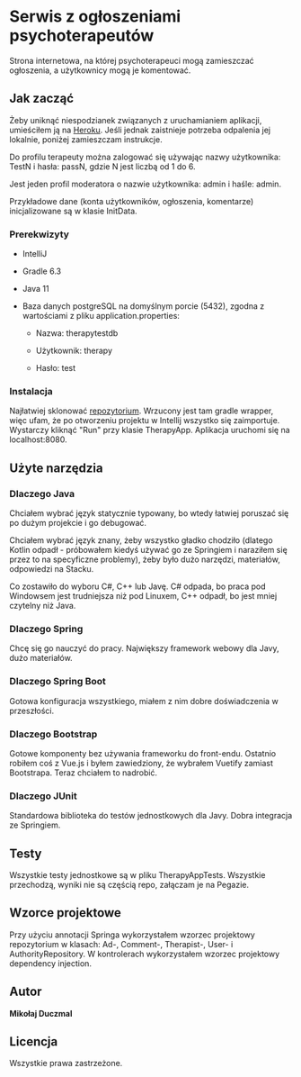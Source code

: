 # Serwis z ogłoszeniami psychoterapeutów

Strona internetowa, na której psychoterapeuci mogą zamieszczać ogłoszenia, a użytkownicy mogą je komentować.

## Jak zacząć

Żeby uniknąć niespodzianek związanych z uruchamianiem aplikacji, umieściłem ją na [Heroku](https://still-river-45705.herokuapp.com). Jeśli jednak zaistnieje potrzeba odpalenia jej lokalnie, poniżej zamieszczam instrukcje.

Do profilu terapeuty można zalogować się używając nazwy użytkownika: TestN i hasła: passN, gdzie N jest liczbą od 1 do 6.

Jest jeden profil moderatora o nazwie użytkownika: admin i haśle: admin.

Przykładowe dane (konta użytkowników, ogłoszenia, komentarze) inicjalizowane są w klasie InitData.
### Prerekwizyty

* IntelliJ

* Gradle 6.3

* Java 11

* Baza danych postgreSQL na domyślnym porcie (5432), zgodna z wartościami z pliku application.properties:

    * Nazwa: therapytestdb

    * Użytkownik: therapy

    * Hasło: test

### Instalacja

Najłatwiej sklonować [repozytorium](https://github.com/mduczmal/therapy). Wrzucony jest tam gradle wrapper, więc ufam, że po otworzeniu projektu w Intellij wszystko się zaimportuje. Wystarczy kliknąć "Run" przy klasie TherapyApp.
Aplikacja uruchomi się na localhost:8080.

## Użyte narzędzia

### Dlaczego Java
Chciałem wybrać język statycznie typowany, bo wtedy łatwiej poruszać się po dużym projekcie i go debugować.

Chciałem wybrać język znany, żeby wszystko gładko chodziło (dlatego Kotlin odpadł - próbowałem kiedyś używać go ze Springiem i naraziłem się przez to na specyficzne problemy), żeby było dużo narzędzi, materiałów, odpowiedzi na Stacku.

Co zostawiło do wyboru C#, C++ lub Javę. C# odpada, bo praca pod Windowsem jest trudniejsza niż pod Linuxem, C++ odpadł, bo jest mniej czytelny niż Java.

### Dlaczego Spring
Chcę się go nauczyć do pracy. Największy framework webowy dla Javy, dużo materiałów.

### Dlaczego Spring Boot
Gotowa konfiguracja wszystkiego, miałem z nim dobre doświadczenia w przeszłości.

### Dlaczego Bootstrap
Gotowe komponenty bez używania frameworku do front-endu. Ostatnio robiłem coś z Vue.js i byłem zawiedziony, że wybrałem Vuetify zamiast Bootstrapa. Teraz chciałem to nadrobić.

### Dlaczego JUnit
Standardowa biblioteka do testów jednostkowych dla Javy. Dobra integracja ze Springiem.


## Testy

Wszystkie testy jednostkowe są w pliku TherapyAppTests. Wszystkie przechodzą, wyniki nie są częścią repo, załączam je na Pegazie.

## Wzorce projektowe

Przy użyciu annotacji Springa wykorzystałem wzorzec projektowy repozytorium w klasach:
Ad-, Comment-, Therapist-, User- i AuthorityRepository. W kontrolerach wykorzystałem wzorzec projektowy dependency injection.

## Autor

**Mikołaj Duczmal**

## Licencja

Wszystkie prawa zastrzeżone.
```
```